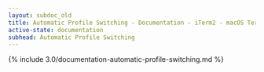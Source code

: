 ```yaml
---
layout: subdoc_old
title: Automatic Profile Switching - Documentation - iTerm2 - macOS Terminal Replacement
active-state: documentation
subhead: Automatic Profile Switching
---
```

{% include 3.0/documentation-automatic-profile-switching.md %}
